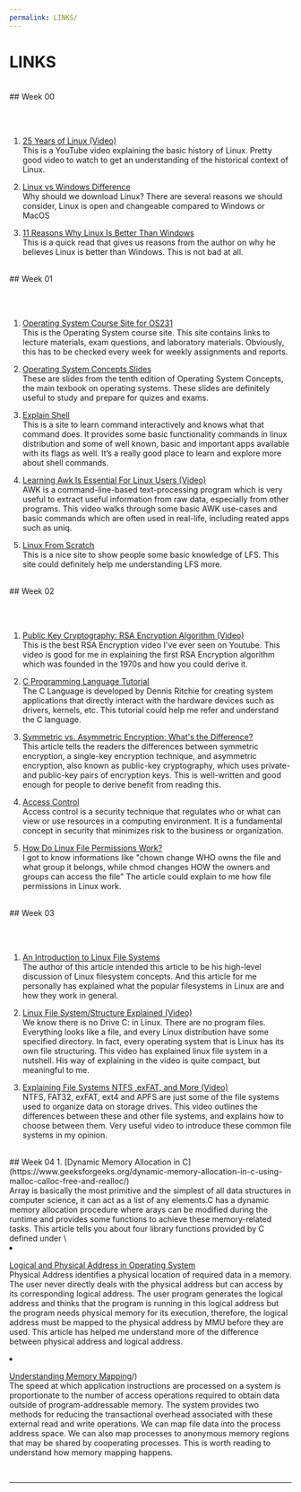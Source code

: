 ```yaml
---
permalink: LINKS/
---
```


# LINKS
<br>
## Week 00

<br> <br>
1. [25 Years of Linux (Video)](https://www.youtube.com/watch?v=qFTIc5frqw8&list=PLU_Er81tl-Vka_GPCCakU6NLuyVh5QICp/)<br>
This is a YouTube video explaining the basic history of Linux. Pretty good video to watch to get an understanding of the historical context of Linux.

2. [Linux vs Windows Difference](https://www.softwaretestinghelp.com/linux-vs-windows/)<br>
Why should we download Linux? There are several reasons we should consider, Linux is open and changeable compared to Windows or MacOS

3. [11 Reasons Why Linux Is Better Than Windows](https://itsfoss.com/linux-better-than-windows/)<br>
This is a quick read that gives us reasons from the author on why he believes Linux is better than Windows. This is not bad at all.
<br>
## Week 01

<br> <br>
1. [Operating System Course Site for OS231](https://os.vlsm.org/)<br>
This is the Operating System course site. This site contains links to lecture materials, exam questions, and laboratory materials. Obviously, this has to be checked every week for weekly assignments and reports.

2. [Operating System Concepts Slides](https://www.os-book.com/OS10/slide-dir/)<br>
These are slides from the tenth edition of Operating System Concepts, the main texbook on operating systems. These slides are definitely useful to study and prepare for quizes and exams.

3. [Explain Shell](https://explainshell.com/)<br>
This is a site to learn command interactively and knows what that command does. It provides some basic functionality commands in linux distribution and some of well known, basic and important apps available with its flags as well. It’s a really good place to learn and explore more about shell commands.

4. [Learning Awk Is Essential For Linux Users (Video)](https://www.youtube.com/watch?v=9YOZmI-zWok/)<br>
AWK is a command-line-based text-processing program which is very useful to extract useful information from raw data, especially from other programs. This video walks through some basic AWK use-cases and basic commands which are often used in real-life, including reated apps such as uniq.

5. [Linux From Scratch](https://www.linuxfromscratch.org/lfs/view/11.2/)<br>
This is a nice site to show people some basic knowledge of LFS. This site could definitely help me understanding LFS more.
<br>
## Week 02

<br> <br>
1. [Public Key Cryptography: RSA Encryption Algorithm (Video)](https://www.youtube.com/watch?v=wXB-V_Keiu8)<br>
This is the best RSA Encryption video I've ever seen on Youtube. This video is good for me in explaining the first RSA Encryption algorithm which was founded in the 1970s and how you could derive it.

2. [C Programming Language Tutorial](https://www.javatpoint.com/c-programming-language-tutorial)<br>
The C Language is developed by Dennis Ritchie for creating system applications that directly interact with the hardware devices such as drivers, kernels, etc. This tutorial could help me refer and understand the C language.

3. [Symmetric vs. Asymmetric Encryption: What's the Difference?](https://www.trentonsystems.com/blog/symmetric-vs-asymmetric-encryption)<br>
This article tells the readers the differences between symmetric encryption, a single-key encryption technique, and asymmetric encryption, also known as public-key cryptography, which uses private- and public-key pairs of encryption keys. This is well-written and good enough for people to derive benefit from reading this.

4. [Access Control](https://searchsecurity.techtarget.com/definition/access-control)<br>
Access control is a security technique that regulates who or what can view or use resources in a computing environment. It is a fundamental concept in security that minimizes risk to the business or organization.

5. [How Do Linux File Permissions Work?](https://www.howtogeek.com/67987/htg-explains-how-do-linux-file-permissions)<br>
I got to know informations like "chown change WHO owns the file and what group it belongs, while chmod changes HOW the owners and groups can access the file" The article could explain to me how file permissions in Linux work.
<br>
## Week 03

<br> <br>
1. [An Introduction to Linux File Systems](https://opensource.com/life/16/10/introduction-linux-filesystems/)<br>
The author of this article intended this article to be his high-level discussion of Linux filesystem concepts. And this article for me personally has explained what the popular filesystems in Linux are and how they work in general.

2. [Linux File System/Structure Explained (Video)](https://www.youtube.com/watch?v=HbgzrKJvDRw/)<br>
We know there is no Drive C: in Linux. There are no program files. Everything looks like a file, and every Linux distribution have some specified directory. In fact, every operating system that is Linux has its own file structuring. This video has explained linux file system in a nutshell. His way of explaining in the video is quite compact, but meaningful to me.

3. [Explaining File Systems NTFS ,exFAT, and More (Video)](https://www.youtube.com/watch?v=_h30HBYxtws/)<br>
NTFS, FAT32, exFAT, ext4 and APFS are just some of the file systems used to organize data on storage drives. This video outlines  the differences between these and other file systems, and explains how to choose between them. Very useful video to introduce these common file systems in my opinion.
<br>
## Week 04
1. [Dynamic Memory Allocation in C](https://www.geeksforgeeks.org/dynamic-memory-allocation-in-c-using-malloc-calloc-free-and-realloc/)<br>
Array is basically the most primitive and the simplest of all data structures in computer science, it can act as a list of any elements.C has a dynamic memory allocation procedure where arays can be modified during the runtime and provides some functions to achieve these memory-related tasks. This article tells you about four library functions provided by C defined under \<stdlib.h\ header file to do dynamic memory allocation in C. It could definitely be interesting for me to understand how dynamic memory allocation in C works.

2. [Logical and Physical Address in Operating System](https://www.geeksforgeeks.org/logical-and-physical-address-in-operating-system/)<br>
Physical Address identifies a physical location of required data in a memory. The user never directly deals with the physical address but can access by its corresponding logical address. The user program generates the logical address and thinks that the program is running in this logical address but the program needs physical memory for its execution, therefore, the logical address must be mapped to the physical address by MMU before they are used. This article has helped me understand more of the difference between physical address and logical address.

3. [Understanding Memory Mapping](https://www.ibm.com/docs/en/aix/7.1?topic=memory-understanding-mapping)/)<br>
The speed at which application instructions are processed on a system is proportionate to the number of access operations required to obtain data outside of program-addressable memory. The system provides two methods for reducing the transactional overhead associated with these external read and write operations. We can map file data into the process address space. We can also map processes to anonymous memory regions that may be shared by cooperating processes. This is worth reading to understand how memory mapping happens.
<br>
 
<hr>
